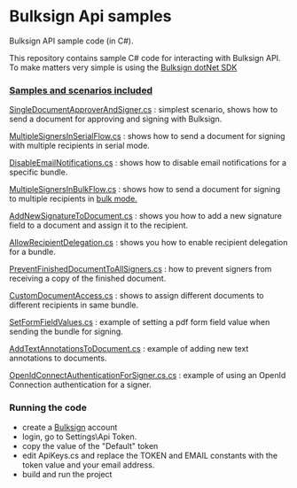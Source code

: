 # Bulksign Api samples
Bulksign API sample code (in C#).

This repository contains sample C# code for interacting with Bulksign API. To make matters very simple is using the [Bulksign dotNet SDK](https://www.nuget.org/packages/BulksignSdk)

### [Samples and scenarios included](https://github.com/bulksign/Bulksign-API-sample/tree/master/Bulksign%20Api%20Samples/Scenarios)

[SingleDocumentApproverAndSigner.cs](https://github.com/bulksign/Bulksign-API-sample/blob/master/Bulksign%20Api%20Samples/Scenarios/SingleDocumentApproverAndSigner.cs) : simplest scenario, shows how to send a document for approving and signing with Bulksign. 

[MultipleSignersInSerialFlow.cs](https://github.com/bulksign/Bulksign-API-sample/blob/master/Bulksign%20Api%20Samples/Scenarios/MultipleSignersInSerialFlow.cs) : shows how to send a document for signing with multiple recipients in serial mode.

[DisableEmailNotifications.cs](https://github.com/bulksign/Bulksign-API-sample/blob/master/Bulksign%20Api%20Samples/Scenarios/DisableEmailNotifications.cs) : shows how to disable email notifications for a specific bundle.

[MultipleSignersInBulkFlow.cs](https://github.com/bulksign/Bulksign-API-sample/blob/master/Bulksign%20Api%20Samples/Scenarios/MultipleSignersInBulkFlow.cs) : shows how to send a document for signing to multiple recipients in <a href="https://bulksign.com/Public/Features"> bulk mode. <a/>

[AddNewSignatureToDocument.cs](https://github.com/bulksign/Bulksign-API-sample/blob/master/Bulksign%20Api%20Samples/Scenarios/AddNewSignatureToDocument.cs) : shows you how to add a new signature field to a document and assign it to the recipient.

[AllowRecipientDelegation.cs](https://github.com/bulksign/Bulksign-API-sample/blob/master/Bulksign%20Api%20Samples/Scenarios/AllowRecipientDelegation.cs) : shows you how to enable recipient delegation for a bundle.

[PreventFinishedDocumentToAllSigners.cs](https://github.com/bulksign/Bulksign-API-sample/blob/master/Bulksign%20Api%20Samples/Scenarios/PreventFinishedDocumentToAllSigners.cs) : how to prevent signers from receiving a copy of the finished document.

[CustomDocumentAccess.cs](https://github.com/bulksign/Bulksign-API-sample/blob/master/Bulksign%20Api%20Samples/Scenarios/CustomDocumentAccess.cs) : shows to assign different documents to different recipients in same bundle.

[SetFormFieldValues.cs](https://github.com/bulksign/Bulksign-API-sample/blob/master/Bulksign%20Api%20Samples/Scenarios/SetFormFieldValues.cs) : example of setting a pdf form field value when sending the bundle for signing.

[AddTextAnnotationsToDocument.cs](https://github.com/bulksign/Bulksign-API-sample/blob/master/Bulksign%20Api%20Samples/Scenarios/AddTextAnnotationsToDocument.cs) : example of adding new text annotations to documents.

[OpenIdConnectAuthenticationForSigner.cs.cs](https://github.com/bulksign/Bulksign-API-sample/blob/master/Bulksign%20Api%20Samples/Scenarios/OpenIdConnectAuthenticationForSigner.cs) : example of using an OpenId Connection authentication for a signer.

### Running the code

- create a [Bulksign](http://bulksign.com) account
- login, go to Settings\Api Token.
- copy the value of the "Default" token
- edit ApiKeys.cs and replace the TOKEN and EMAIL constants with the token value and your email address.
- build and run the project 

